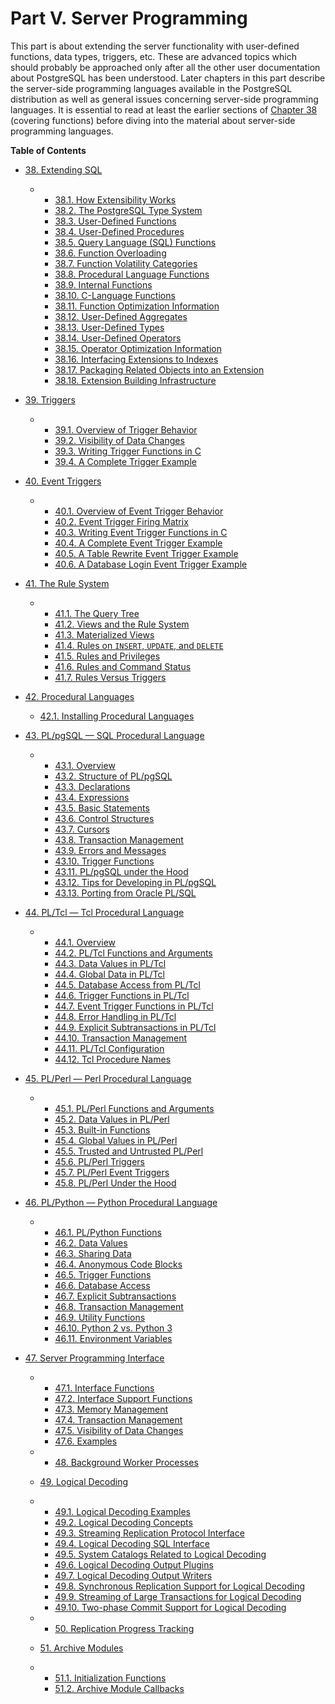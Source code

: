 # Part V. Server Programming

This part is about extending the server functionality with user-defined functions, data types, triggers, etc. These are advanced topics which should probably be approached only after all the other user documentation about PostgreSQL has been understood. Later chapters in this part describe the server-side programming languages available in the PostgreSQL distribution as well as general issues concerning server-side programming languages. It is essential to read at least the earlier sections of [Chapter 38](extend "Chapter 38. Extending SQL") (covering functions) before diving into the material about server-side programming languages.

**Table of Contents**

* [38. Extending SQL](extend)

  * *   [38.1. How Extensibility Works](extend-how)
    * [38.2. The PostgreSQL Type System](extend-type-system)
    * [38.3. User-Defined Functions](xfunc)
    * [38.4. User-Defined Procedures](xproc)
    * [38.5. Query Language (SQL) Functions](xfunc-sql)
    * [38.6. Function Overloading](xfunc-overload)
    * [38.7. Function Volatility Categories](xfunc-volatility)
    * [38.8. Procedural Language Functions](xfunc-pl)
    * [38.9. Internal Functions](xfunc-internal)
    * [38.10. C-Language Functions](xfunc-c)
    * [38.11. Function Optimization Information](xfunc-optimization)
    * [38.12. User-Defined Aggregates](xaggr)
    * [38.13. User-Defined Types](xtypes)
    * [38.14. User-Defined Operators](xoper)
    * [38.15. Operator Optimization Information](xoper-optimization)
    * [38.16. Interfacing Extensions to Indexes](xindex)
    * [38.17. Packaging Related Objects into an Extension](extend-extensions)
    * [38.18. Extension Building Infrastructure](extend-pgxs)

* [39. Triggers](triggers)

  * *   [39.1. Overview of Trigger Behavior](trigger-definition)
    * [39.2. Visibility of Data Changes](trigger-datachanges)
    * [39.3. Writing Trigger Functions in C](trigger-interface)
    * [39.4. A Complete Trigger Example](trigger-example)

* [40. Event Triggers](event-triggers)

  * *   [40.1. Overview of Event Trigger Behavior](event-trigger-definition)
    * [40.2. Event Trigger Firing Matrix](event-trigger-matrix)
    * [40.3. Writing Event Trigger Functions in C](event-trigger-interface)
    * [40.4. A Complete Event Trigger Example](event-trigger-example)
    * [40.5. A Table Rewrite Event Trigger Example](event-trigger-table-rewrite-example)
    * [40.6. A Database Login Event Trigger Example](event-trigger-database-login-example)

* [41. The Rule System](rules)

  * *   [41.1. The Query Tree](querytree)
    * [41.2. Views and the Rule System](rules-views)
    * [41.3. Materialized Views](rules-materializedviews)
    * [41.4. Rules on `INSERT`, `UPDATE`, and `DELETE`](rules-update)
    * [41.5. Rules and Privileges](rules-privileges)
    * [41.6. Rules and Command Status](rules-status)
    * [41.7. Rules Versus Triggers](rules-triggers)

* [42. Procedural Languages](xplang)

  * [42.1. Installing Procedural Languages](xplang-install)

* [43. PL/pgSQL — SQL Procedural Language](plpgsql)

  * *   [43.1. Overview](plpgsql-overview)
    * [43.2. Structure of PL/pgSQL](plpgsql-structure)
    * [43.3. Declarations](plpgsql-declarations)
    * [43.4. Expressions](plpgsql-expressions)
    * [43.5. Basic Statements](plpgsql-statements)
    * [43.6. Control Structures](plpgsql-control-structures)
    * [43.7. Cursors](plpgsql-cursors)
    * [43.8. Transaction Management](plpgsql-transactions)
    * [43.9. Errors and Messages](plpgsql-errors-and-messages)
    * [43.10. Trigger Functions](plpgsql-trigger)
    * [43.11. PL/pgSQL under the Hood](plpgsql-implementation)
    * [43.12. Tips for Developing in PL/pgSQL](plpgsql-development-tips)
    * [43.13. Porting from Oracle PL/SQL](plpgsql-porting)

* [44. PL/Tcl — Tcl Procedural Language](pltcl)

  * *   [44.1. Overview](pltcl-overview)
    * [44.2. PL/Tcl Functions and Arguments](pltcl-functions)
    * [44.3. Data Values in PL/Tcl](pltcl-data)
    * [44.4. Global Data in PL/Tcl](pltcl-global)
    * [44.5. Database Access from PL/Tcl](pltcl-dbaccess)
    * [44.6. Trigger Functions in PL/Tcl](pltcl-trigger)
    * [44.7. Event Trigger Functions in PL/Tcl](pltcl-event-trigger)
    * [44.8. Error Handling in PL/Tcl](pltcl-error-handling)
    * [44.9. Explicit Subtransactions in PL/Tcl](pltcl-subtransactions)
    * [44.10. Transaction Management](pltcl-transactions)
    * [44.11. PL/Tcl Configuration](pltcl-config)
    * [44.12. Tcl Procedure Names](pltcl-procnames)

* [45. PL/Perl — Perl Procedural Language](plperl)

  * *   [45.1. PL/Perl Functions and Arguments](plperl-funcs)
    * [45.2. Data Values in PL/Perl](plperl-data)
    * [45.3. Built-in Functions](plperl-builtins)
    * [45.4. Global Values in PL/Perl](plperl-global)
    * [45.5. Trusted and Untrusted PL/Perl](plperl-trusted)
    * [45.6. PL/Perl Triggers](plperl-triggers)
    * [45.7. PL/Perl Event Triggers](plperl-event-triggers)
    * [45.8. PL/Perl Under the Hood](plperl-under-the-hood)

* [46. PL/Python — Python Procedural Language](plpython)

  * *   [46.1. PL/Python Functions](plpython-funcs)
    * [46.2. Data Values](plpython-data)
    * [46.3. Sharing Data](plpython-sharing)
    * [46.4. Anonymous Code Blocks](plpython-do)
    * [46.5. Trigger Functions](plpython-trigger)
    * [46.6. Database Access](plpython-database)
    * [46.7. Explicit Subtransactions](plpython-subtransaction)
    * [46.8. Transaction Management](plpython-transactions)
    * [46.9. Utility Functions](plpython-util)
    * [46.10. Python 2 vs. Python 3](plpython-python23)
    * [46.11. Environment Variables](plpython-envar)

* [47. Server Programming Interface](spi)

  * *   [47.1. Interface Functions](spi-interface)
    * [47.2. Interface Support Functions](spi-interface-support)
    * [47.3. Memory Management](spi-memory)
    * [47.4. Transaction Management](spi-transaction)
    * [47.5. Visibility of Data Changes](spi-visibility)
    * [47.6. Examples](spi-examples)

  * *   [48. Background Worker Processes](bgworker)
  * [49. Logical Decoding](logicaldecoding)

    

  * *   [49.1. Logical Decoding Examples](logicaldecoding-example)
    * [49.2. Logical Decoding Concepts](logicaldecoding-explanation)
    * [49.3. Streaming Replication Protocol Interface](logicaldecoding-walsender)
    * [49.4. Logical Decoding SQL Interface](logicaldecoding-sql)
    * [49.5. System Catalogs Related to Logical Decoding](logicaldecoding-catalogs)
    * [49.6. Logical Decoding Output Plugins](logicaldecoding-output-plugin)
    * [49.7. Logical Decoding Output Writers](logicaldecoding-writer)
    * [49.8. Synchronous Replication Support for Logical Decoding](logicaldecoding-synchronous)
    * [49.9. Streaming of Large Transactions for Logical Decoding](logicaldecoding-streaming)
    * [49.10. Two-phase Commit Support for Logical Decoding](logicaldecoding-two-phase-commits)

  * *   [50. Replication Progress Tracking](replication-origins)
  * [51. Archive Modules](archive-modules)

    

  * *   [51.1. Initialization Functions](archive-module-init)
    * [51.2. Archive Module Callbacks](archive-module-callbacks)